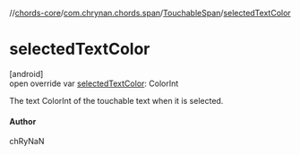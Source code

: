 //[chords-core](../../../index.md)/[com.chrynan.chords.span](../index.md)/[TouchableSpan](index.md)/[selectedTextColor](selected-text-color.md)

# selectedTextColor

[android]\
open override var [selectedTextColor](selected-text-color.md): ColorInt

The text ColorInt of the touchable text when it is selected.

#### Author

chRyNaN
